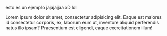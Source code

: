esto es un ejemplo jajajajjaa xD lol 

Lorem ipsum dolor sit amet, consectetur adipisicing elit. Eaque est maiores id consectetur corporis, ex, laborum eum ut, inventore aliquid perferendis natus illo ipsam? Praesentium est eligendi, eaque exercitationem illum!  
